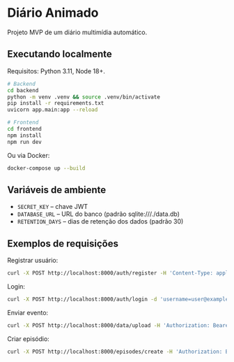 # Diário Animado

Projeto MVP de um diário multimídia automático.

## Executando localmente

Requisitos: Python 3.11, Node 18+.

```bash
# Backend
cd backend
python -m venv .venv && source .venv/bin/activate
pip install -r requirements.txt
uvicorn app.main:app --reload

# Frontend
cd frontend
npm install
npm run dev
```

Ou via Docker:

```bash
docker-compose up --build
```

## Variáveis de ambiente
- `SECRET_KEY` – chave JWT
- `DATABASE_URL` – URL do banco (padrão sqlite:///./data.db)
- `RETENTION_DAYS` – dias de retenção dos dados (padrão 30)

## Exemplos de requisições

Registrar usuário:
```bash
curl -X POST http://localhost:8000/auth/register -H 'Content-Type: application/json' -d '{"email":"user@example.com","password":"123"}'
```

Login:
```bash
curl -X POST http://localhost:8000/auth/login -d 'username=user@example.com&password=123'
```

Enviar evento:
```bash
curl -X POST http://localhost:8000/data/upload -H 'Authorization: Bearer TOKEN' -H 'Content-Type: application/json' -d '{"type":"note","content":"Hoje foi incrível"}'
```

Criar episódio:
```bash
curl -X POST http://localhost:8000/episodes/create -H 'Authorization: Bearer TOKEN' -H 'Content-Type: application/json' -d '{"period":"day","style":"poetic"}'
```
